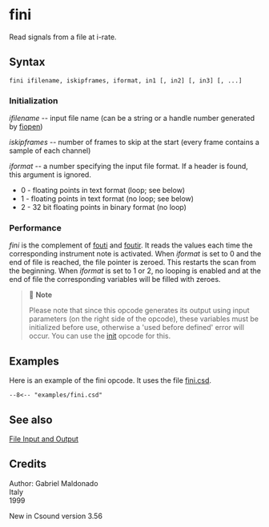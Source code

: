 <!--
id:fini
category:Signal I/O:File I/O
-->
# fini
Read signals from a file at i-rate.

## Syntax
``` csound-orc
fini ifilename, iskipframes, iformat, in1 [, in2] [, in3] [, ...]
```

### Initialization

_ifilename_ -- input file name (can be a string or a handle number generated by [fiopen](../../opcodes/fiopen))

_iskipframes_ -- number of frames to skip at the start (every frame contains a sample of each channel)

_iformat_ -- a number specifying the input file format. If a header is found, this argument is ignored.

*  0 - floating points in text format (loop; see below)
*  1 - floating points in text format (no loop; see below)
*  2 - 32 bit floating points in binary format (no loop)

### Performance

_fini_ is the complement of [fouti](../../opcodes/fouti) and [foutir](../../opcodes/foutir). It reads the  values each time the corresponding instrument note is activated. When _iformat_ is set to 0 and the end of file is reached, the file pointer is zeroed. This restarts the scan from the beginning. When _iformat_ is set to 1 or 2, no looping is enabled and at the end of file the corresponding variables will be filled with zeroes.

> :memo: **Note**
>
> Please note that since this opcode generates its output using input parameters (on the right side of the opcode), these variables must be initialized before use, otherwise a 'used before defined' error will occur. You can use the [init](../../opcodes/init) opcode for this.

## Examples

Here is an example of the fini opcode. It uses the file [fini.csd](../../examples/fini.csd).

``` csound-csd title="Example of the fini opcode." linenums="1"
--8<-- "examples/fini.csd"
```

## See also

[File Input and Output](../../sigio/fileio)

## Credits

Author: Gabriel Maldonado<br>
Italy<br>
1999<br>

New in Csound version 3.56

